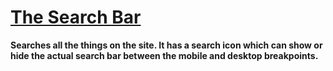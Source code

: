 # [The Search Bar](SearchBar.tsx)

**Searches all the things on the site. It has a search icon which can show or hide the actual search bar between the mobile and desktop breakpoints.**
